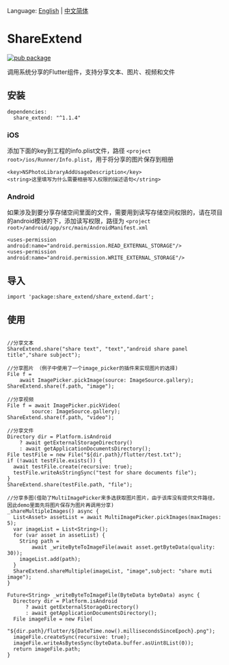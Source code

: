 Language: [English](https://github.com/zhouteng0217/ShareExtend/blob/master/README-en.md) | [中文简体](https://github.com/zhouteng0217/ShareExtend/blob/master/README.md)

# ShareExtend

[![pub package](https://img.shields.io/pub/v/share_extend.svg)](https://pub.dartlang.org/packages/share_extend)

调用系统分享的Flutter组件，支持分享文本、图片、视频和文件

## 安装

```
dependencies:
  share_extend: "^1.1.4"
```

### iOS

添加下面的key到工程的info.plist文件，路径 ```<project root>/ios/Runner/Info.plist```，用于将分享的图片保存到相册

```
<key>NSPhotoLibraryAddUsageDescription</key>
<string>这里填写为什么需要相册写入权限的描述语句</string>
```

### Android

如果涉及到要分享存储空间里面的文件，需要用到读写存储空间权限的，请在项目的android模块的下，添加读写权限，路径为 `<project root>/android/app/src/main/AndroidManifest.xml`

```
<uses-permission android:name="android.permission.READ_EXTERNAL_STORAGE"/>
<uses-permission android:name="android.permission.WRITE_EXTERNAL_STORAGE"/>
```

## 导入

```
import 'package:share_extend/share_extend.dart';
```

## 使用

```

//分享文本
ShareExtend.share("share text", "text","android share panel title","share subject");

//分享图片 （例子中使用了一个image_picker的插件来实现图片的选择)
File f =
    await ImagePicker.pickImage(source: ImageSource.gallery);
ShareExtend.share(f.path, "image");

//分享视频
File f = await ImagePicker.pickVideo(
        source: ImageSource.gallery);
ShareExtend.share(f.path, "video");

//分享文件
Directory dir = Platform.isAndroid
    ? await getExternalStorageDirectory()
    : await getApplicationDocumentsDirectory();
File testFile = new File("${dir.path}/flutter/test.txt");
if (!await testFile.exists()) {
  await testFile.create(recursive: true);
  testFile.writeAsStringSync("test for share documents file");
}
ShareExtend.share(testFile.path, "file");

//分享多图(借助了MultiImagePicker来多选获取图片图片，由于该库没有提供文件路径，因此demo里面先将图片保存为图片再调用分享)
_shareMultipleImages() async {
  List<Asset> assetList = await MultiImagePicker.pickImages(maxImages: 5);
  var imageList = List<String>();
  for (var asset in assetList) {
    String path =
        await _writeByteToImageFile(await asset.getByteData(quality: 30));
    imageList.add(path);
  }
  ShareExtend.shareMultiple(imageList, "image",subject: "share muti image");
}

Future<String> _writeByteToImageFile(ByteData byteData) async {
  Directory dir = Platform.isAndroid
      ? await getExternalStorageDirectory()
      : await getApplicationDocumentsDirectory();
  File imageFile = new File(
      "${dir.path}/flutter/${DateTime.now().millisecondsSinceEpoch}.png");
  imageFile.createSync(recursive: true);
  imageFile.writeAsBytesSync(byteData.buffer.asUint8List(0));
  return imageFile.path;
}

```